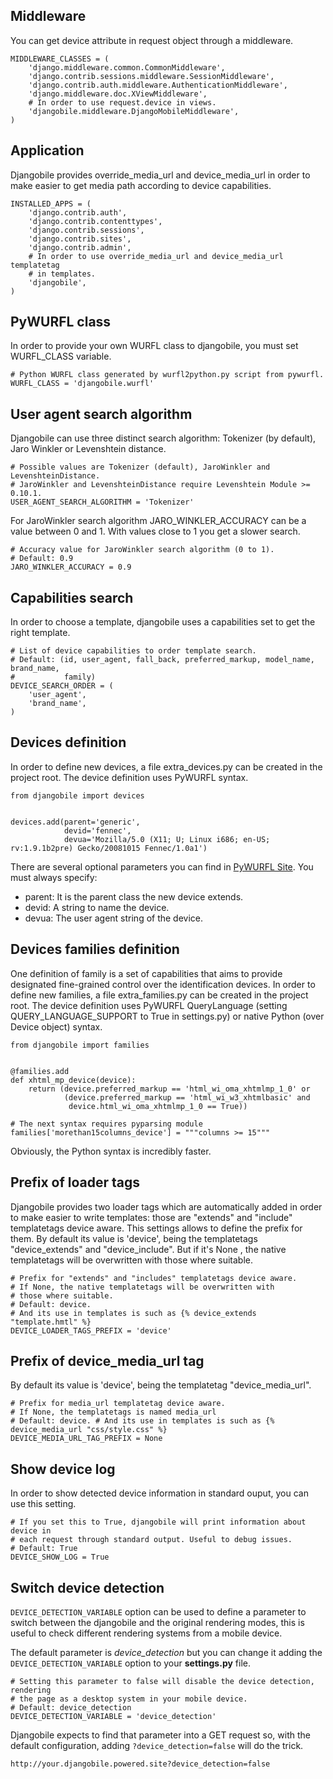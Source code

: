 ## Middleware ##

You can get device attribute in request object through a middleware.

```
MIDDLEWARE_CLASSES = (
    'django.middleware.common.CommonMiddleware',
    'django.contrib.sessions.middleware.SessionMiddleware',
    'django.contrib.auth.middleware.AuthenticationMiddleware',
    'django.middleware.doc.XViewMiddleware',
    # In order to use request.device in views.
    'djangobile.middleware.DjangoMobileMiddleware',
)
```

## Application ##

Djangobile provides override\_media\_url and device\_media\_url in order to make easier to get media path according to device capabilities.

```
INSTALLED_APPS = (
    'django.contrib.auth',
    'django.contrib.contenttypes',
    'django.contrib.sessions',
    'django.contrib.sites',
    'django.contrib.admin',
    # In order to use override_media_url and device_media_url templatetag
    # in templates.
    'djangobile',
)
```

## PyWURFL class ##

In order to provide your own WURFL class to djangobile, you must set WURFL\_CLASS variable.

```
# Python WURFL class generated by wurfl2python.py script from pywurfl.
WURFL_CLASS = 'djangobile.wurfl'
```

## User agent search algorithm ##

Djangobile can use three distinct search algorithm: Tokenizer (by default), Jaro Winkler or Levenshtein distance.

```
# Possible values are Tokenizer (default), JaroWinkler and LevenshteinDistance.
# JaroWinkler and LevenshteinDistance require Levenshtein Module >= 0.10.1.
USER_AGENT_SEARCH_ALGORITHM = 'Tokenizer'
```

For JaroWinkler search algorithm JARO\_WINKLER\_ACCURACY can be a value between 0 and 1. With values close to 1 you get a slower search.

```
# Accuracy value for JaroWinkler search algorithm (0 to 1).
# Default: 0.9
JARO_WINKLER_ACCURACY = 0.9
```

## Capabilities search ##

In order to choose a template, djangobile uses a capabilities set to get the right template.

```
# List of device capabilities to order template search.
# Default: (id, user_agent, fall_back, preferred_markup, model_name, brand_name,
#           family)
DEVICE_SEARCH_ORDER = (
    'user_agent',
    'brand_name',
)
```

## Devices definition ##

In order to define new devices, a file extra\_devices.py can be created in the project root. The device definition uses PyWURFL syntax.

```
from djangobile import devices


devices.add(parent='generic',
            devid='fennec',
            devua='Mozilla/5.0 (X11; U; Linux i686; en-US; rv:1.9.1b2pre) Gecko/20081015 Fennec/1.0a1')
```

There are several optional parameters you can find in [PyWURFL Site](http://celljam.net/). You must always specify:
  * parent: It is the parent class the new device extends.
  * devid: A string to name the device.
  * devua: The user agent string of the device.

## Devices families definition ##

One definition of family is a set of capabilities that aims to provide designated fine-grained control over the identification devices. In order to define new families, a file extra\_families.py can be created in the project root. The device definition uses PyWURFL QueryLanguage (setting QUERY\_LANGUAGE\_SUPPORT to True in settings.py) or native Python (over Device object) syntax.

```
from djangobile import families


@families.add
def xhtml_mp_device(device):
    return (device.preferred_markup == 'html_wi_oma_xhtmlmp_1_0' or
            (device.preferred_markup == 'html_wi_w3_xhtmlbasic' and 
             device.html_wi_oma_xhtmlmp_1_0 == True))

# The next syntax requires pyparsing module
families['morethan15columns_device'] = """columns >= 15"""
```

Obviously, the Python syntax is incredibly faster.

## Prefix of loader tags ##

Djangobile provides two loader tags which are automatically added in order to make easier to write templates: those are "extends" and "include" templatetags device aware. This settings allows to define the prefix for them. By default its value is 'device', being the templatetags "device\_extends" and "device\_include". But if it's None , the native templatetags will be overwritten with those where suitable.

```
# Prefix for "extends" and "includes" templatetags device aware.
# If None, the native templatetags will be overwritten with
# those where suitable.
# Default: device.
# And its use in templates is such as {% device_extends "template.hmtl" %}
DEVICE_LOADER_TAGS_PREFIX = 'device'
```

## Prefix of device\_media\_url tag ##

By default its value is 'device', being the templatetag "device\_media\_url".

```
# Prefix for media_url templatetag device aware.
# If None, the templatetags is named media_url
# Default: device. # And its use in templates is such as {% device_media_url "css/style.css" %}
DEVICE_MEDIA_URL_TAG_PREFIX = None
```

## Show device log ##

In order to show detected device information in standard ouput, you can use this setting.

```
# If you set this to True, djangobile will print information about device in
# each request through standard output. Useful to debug issues.
# Default: True
DEVICE_SHOW_LOG = True
```


## Switch device detection ##

`DEVICE_DETECTION_VARIABLE` option can be used to define a parameter to switch between the djangobile and the original rendering modes, this is useful to check different rendering systems from a mobile device.

The default parameter is _device\_detection_ but you can change it adding the `DEVICE_DETECTION_VARIABLE` option to your **settings.py** file.

```
# Setting this parameter to false will disable the device detection, rendering
# the page as a desktop system in your mobile device.
# Default: device_detection
DEVICE_DETECTION_VARIABLE = 'device_detection'
```

Djangobile expects to find that parameter into a GET request so, with the
default configuration, adding `?device_detection=false` will do the trick.

```
http://your.djangobile.powered.site?device_detection=false
```